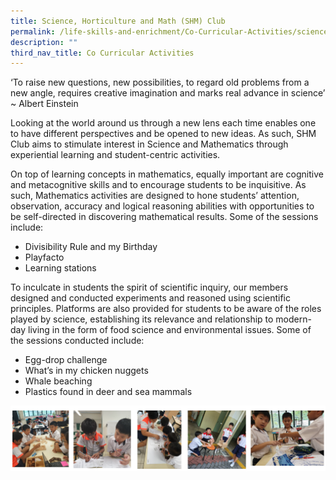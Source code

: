 ```yaml
---
title: Science, Horticulture and Math (SHM) Club
permalink: /life-skills-and-enrichment/Co-Curricular-Activities/science-horticulture-math-club/
description: ""
third_nav_title: Co Curricular Activities
---
```

‘To raise new questions, new possibilities, to regard old problems from a new angle, requires creative imagination and marks real advance in science’ ~ Albert Einstein

  

Looking at the world around us through a new lens each time enables one to have different perspectives and be opened to new ideas. As such, SHM Club aims to stimulate interest in Science and Mathematics through experiential learning and student-centric activities. 

  

On top of learning concepts in mathematics, equally important are cognitive and metacognitive skills and to encourage students to be inquisitive. As such, Mathematics activities are designed to hone students’ attention, observation, accuracy and logical reasoning abilities with opportunities to be self-directed in discovering mathematical results. Some of the sessions include: 

  

* Divisibility Rule and my Birthday 
* Playfacto
* Learning stations 

  

To inculcate in students the spirit of scientific inquiry, our members designed and conducted experiments and reasoned using scientific principles. Platforms are also provided for students to be aware of the roles played by science, establishing its relevance and relationship to modern-day living in the form of food science and environmental issues. Some of the sessions conducted include:

* Egg-drop challenge
* What’s in my chicken nuggets
* Whale beaching 
* Plastics found in deer and sea mammals

![](/images/shmclub.png)